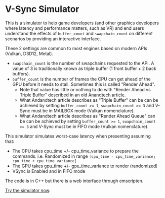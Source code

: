 # V-Sync Simulator

This is a simulator to help game developers (and other graphics developers where latency and performance matters, such as VR) and end users understand the effects of `buffer_count` and `swapchain_count` on different scenarios by providing an interactive interface.

These 2 settings are common to most engines based on modern APIs (Vulkan, D3D12, Metal).

- `swapchain_count` is the number of swapchains requested to the API. A value of 3 is traditionally known as triple buffer (1 front buffer + 2 back buffers).
- `buffer_count` is the number of frames the CPU can get ahead of the GPU before it needs to stall. Sometimes this is called "Render Ahead".
   - Note that value has little or nothing to do with "Render Ahead vs Triple Buffer" described in an old [Anandtech article](https://www.anandtech.com/show/2794).
   - What Andandtech article describes as "Triple Buffer" can be can be achieved by setting `buffer_count >= 1`, `swapchain_count >= 3` and V-Sync must be in MAILBOX mode (Vulkan nomenclature).
   - What Andandtech article describes as "Render Ahead Queue" can be can be achieved by setting `buffer_count >= 1`, `swapchain_count >= 3` and V-Sync must be in FIFO mode (Vulkan nomenclature).

This simulator simulates worst-case latency when presenting assuming that:

 - The CPU takes cpu_time +/- cpu_time_variance to prepare the commands. i.e. Randomized in range `[cpu_time - cpu_time_variance; cpu_time + cpu_time_variance]`
 - The GPU takes gpu_time +/- gpu_time_variance to render (randomized)
 - VSync is Enabled and in FIFO mode

The code is in C++ but there is a web interface through emscripten.

[Try the simulator now](https://darksylinc.github.io/vsync_simulator/).